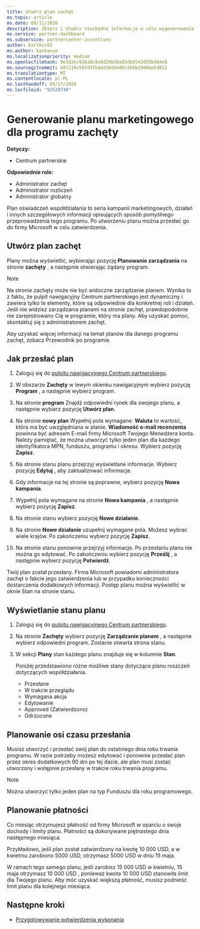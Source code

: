 ```yaml
---
title: Utwórz plan zachęt
ms.topic: article
ms.date: 09/11/2020
description: Zbierz i Utwórz niezbędne informacje w celu wygenerowania pomyślnego planu marketingowego dla programu zachęt.
ms.service: partner-dashboard
ms.subservice: partnercenter-incentives
author: Karthic83
ms.author: kashanum
ms.localizationpriority: medium
ms.openlocfilehash: 9e3d2ec916a8c8a9d29b5ba82db6542d55bd84e8
ms.sourcegitcommit: b91119c587d37b4ed36dda00c2b0b1946beb3012
ms.translationtype: MT
ms.contentlocale: pl-PL
ms.lasthandoff: 09/17/2020
ms.locfileid: "92529730"
---
```

# <a name="generate-a-marketing-plan-for-your-incentives-program"></a>Generowanie planu marketingowego dla programu zachęty

**Dotyczy:**

- Centrum partnerskie

**Odpowiednie role:**

- Administrator zachęt
- Administrator rozliczeń
- Administrator globalny

Plan oświadczeń współdziałania to seria kampanii marketingowych, działań i innych szczegółowych informacji opisujących sposób pomyślnego przeprowadzenia tego programu. Po utworzeniu planu można przesłać go do firmy Microsoft w celu zatwierdzenia.

## <a name="create-your-incentives-plan"></a>Utwórz plan zachęt

Plany można wyświetlić, wybierając pozycję **Planowanie zarządzania** na stronie **zachęty** , a następnie otwierając żądany program.

>[!NOTE]
>Na stronie zachęty może nie być widoczne zarządzanie planem. Wynika to z faktu, że pulpit nawigacyjny Centrum partnerskiego jest dynamiczny i zawiera tylko te elementy, które są odpowiednie dla konkretnej roli i działań. Jeśli nie widzisz zarządzania planami na stronie zachęt, prawdopodobnie nie zarejestrowano Cię w programie, który ma plany. Aby uzyskać pomoc, skontaktuj się z administratorem zachęt.

Aby uzyskać więcej informacji na temat planów dla danego programu zachęt, zobacz Przewodnik po programie.

## <a name="how-to-submit-a-plan"></a>Jak przesłać plan

1. Zaloguj się do [pulpitu nawigacyjnego Centrum partnerskiego](https://partner.microsoft.com/dashboard/).

2. W obszarze **Zachęty** w lewym okienku nawigacyjnym wybierz pozycję **Program** , a następnie wybierz program. 

3. Na stronie **program** Znajdź odpowiedni rynek dla swojego planu, a następnie wybierz pozycję **Utwórz plan**. 

4. Na stronie **nowy plan** Wypełnij pola wymagane. **Waluta** to wartość, która ma być uwzględniana w planie. **Wiadomość e-mail recenzenta** powinna być adresem E-mail firmy Microsoft Twojego Menedżera konta. Należy pamiętać, że można utworzyć tylko jeden plan dla każdego identyfikatora MPN, funduszu, programu i okresu. Wybierz pozycję **Zapisz**.

5. Na stronie stanu planu przejrzyj wyświetlane informacje. Wybierz pozycję **Edytuj** , aby zaktualizować informacje.

6. Gdy informacje na tej stronie są poprawne, wybierz pozycję **Nowa kampania**.

7. Wypełnij pola wymagane na stronie **Nowa kampania** , a następnie wybierz pozycję **Zapisz**.

8. Na stronie stanu wybierz pozycję **Nowe działanie**. 

9. Na stronie **Nowe działanie** uzupełnij wymagane pola. Możesz wybrać wiele krajów. Po zakończeniu wybierz pozycję **Zapisz**. 

10. Na stronie stanu ponownie przejrzyj informacje. Po przesłaniu planu nie można go edytować. Po zakończeniu wybierz pozycję **Prześlij** , a następnie wybierz pozycję **Potwierdź**.

Twój plan został przesłany. Firma Microsoft powiadomi administratora zachęt o fakcie jego zatwierdzenia lub w przypadku konieczności dostarczenia dodatkowych informacji. Postęp planu można wyświetlić w oknie Stan na stronie stanu.

## <a name="view-the-status-of-your-plan"></a>Wyświetlanie stanu planu

1. Zaloguj się do [pulpitu nawigacyjnego Centrum partnerskiego](https://partner.microsoft.com/dashboard/).

2. Na stronie **Zachęty** wybierz pozycję **Zarządzanie planem** , a następnie wybierz odpowiedni program. Zostanie otwarta strona stanu.

3. W sekcji **Plany** stan każdego planu znajduje się w kolumnie **Stan**.

   Poniżej przedstawiono różne możliwe stany dotyczące planu roszczeń dotyczących współdziałania.

   - Przesłane
   - W trakcie przeglądu
   - Wymagana akcja
   - Edytowanie
   - Approved (Zatwierdzono)
   - Odrzucone

## <a name="plan-submission-timelines"></a>Planowanie osi czasu przesłania

Musisz utworzyć i przesłać swój plan do ostatniego dnia roku trwania programu. W razie potrzeby możesz edytować i ponownie przesłać plan przez okres dodatkowych 90 dni po tej dacie, ale plan musi zostać utworzony i wstępnie przesłany w trakcie roku trwania programu.

>[!NOTE]
> Można utworzyć tylko jeden plan na typ Funduszu dla roku programowego.

## <a name="plan-payments"></a>Planowanie płatności

Co miesiąc otrzymujesz płatność od firmy Microsoft w oparciu o swoje dochody i limity planu. Płatności są dokonywane piętnastego dnia następnego miesiąca.

Przykładowo, jeśli plan został zatwierdzony na kwotę 10 000 USD, a w kwietniu zarobiono 5000 USD, otrzymasz 5000 USD w dniu 15 maja.

W ramach tego samego planu, jeśli zarobisz 15 000 USD w kwietniu, 15 maja otrzymasz 10 000 USD , ponieważ kwota 10 000 USD stanowiła limit dla Twojego planu. Aby móc uzyskać większą płatność, musisz podnieść limit planu dla kolejnego miesiąca.

## <a name="next-steps"></a>Następne kroki

- [Przygotowywanie potwierdzenia wykonania](incentives-prepare-your-proof-of-execution.md)
